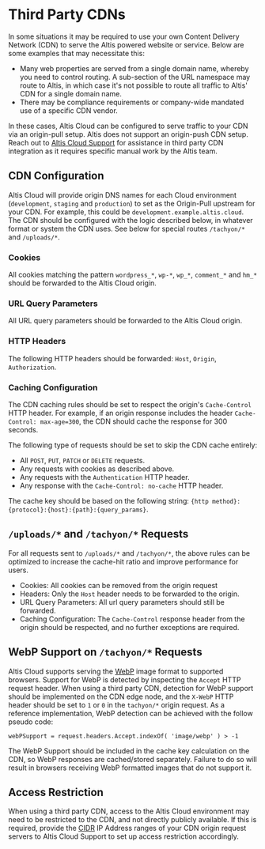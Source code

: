 # Third Party CDNs

In some situations it may be required to use your own Content Delivery Network (CDN) to serve the Altis powered website or service. Below are some examples that may necessitate this:

- Many web properties are served from a single domain name, whereby you need to control routing. A sub-section of the URL namespace may route to Altis, in which case it's not possible to route all traffic to Altis' CDN for a single domain name.
- There may be compliance requirements or company-wide mandated use of a specific CDN vendor.

In these cases, Altis Cloud can be configured to serve traffic to your CDN via an origin-pull setup. Altis does not support an origin-push CDN setup. Reach out to [Altis Cloud Support](https://dashboard.altis-dxp.com/#/support) for assistance in third party CDN integration as it requires specific manual work by the Altis team.

## CDN Configuration

Altis Cloud will provide origin DNS names for each Cloud environment (`development`, `staging` and `production`) to set as the Origin-Pull upstream for your CDN. For example, this could be `development.example.altis.cloud`. The CDN should be configured with the logic described below, in whatever format or system the CDN uses. See below for special routes `/tachyon/*` and `/uploads/*`.

### Cookies

All cookies matching the pattern `wordpress_*`, `wp-*`, `wp_*`, `comment_*` and `hm_*` should be forwarded to the Altis Cloud origin.

### URL Query Parameters

All URL query parameters should be forwarded to the Altis Cloud origin.

### HTTP Headers

The following HTTP headers should be forwarded: `Host`, `Origin`, `Authorization`.

### Caching Configuration

The CDN caching rules should be set to respect the origin's `Cache-Control` HTTP header. For example, if an origin response includes the header `Cache-Control: max-age=300`, the CDN should cache the response for 300 seconds.

The following type of requests should be set to skip the CDN cache entirely:

- All `POST`, `PUT`, `PATCH` or `DELETE` requests.
- Any requests with cookies as described above.
- Any requests with the `Authentication` HTTP header.
- Any response with the `Cache-Control: no-cache` HTTP header.

The cache key should be based on the following string: `{http method}:{protocol}:{host}:{path}:{query_params}`.

## `/uploads/*` and `/tachyon/*` Requests

For all requests sent to `/uploads/*` and `/tachyon/*`, the above rules can be optimized to increase the cache-hit ratio and improve performance for users.

- Cookies: All cookies can be removed from the origin request
- Headers: Only the `Host` header needs to be forwarded to the origin.
- URL Query Parameters: All url query parameters should still be forwarded.
- Caching Configuration: The `Cache-Control` response header from the origin should be respected, and no further exceptions are required.

## WebP Support on `/tachyon/*` Requests

Altis Cloud supports serving the [WebP](https://en.wikipedia.org/wiki/WebP) image format to supported browsers. Support for WebP is detected by inspecting the `Accept` HTTP request header. When using a third party CDN, detection for WebP support should be implemented on the CDN edge node, and the `X-WebP` HTTP header should be set to `1` or `0` in the `tachyon/*` origin request. As a reference implementation, WebP detection can be achieved with the follow pseudo code:

```
webPSupport = request.headers.Accept.indexOf( 'image/webp' ) > -1
```

The WebP Support should be included in the cache key calculation on the CDN, so WebP responses are cached/stored separately. Failure to do so will result in browsers receiving WebP formatted images that do not support it.

## Access Restriction

When using a third party CDN, access to the Altis Cloud environment may need to be restricted to the CDN, and not directly publicly available. If this is required, provide the [CIDR](https://en.wikipedia.org/wiki/Classless_Inter-Domain_Routing) IP Address ranges of your CDN origin request servers to Altis Cloud Support to set up access restriction accordingly.
